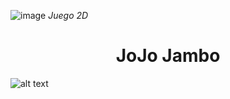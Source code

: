 ![image](https://github.com/9150FJ/Plataforma2D/assets/147076427/30284919-f164-4b41-81f6-4eaa0b0d233c)<em> Juego 2D </em>
<h1 align="center"> JoJo Jambo </h1>

![alt text](https://img.itch.zone/aW1hZ2UvMjA2Nzc5Lzk3MTY5NS5wbmc=/original/X5LpOB.png)
